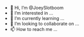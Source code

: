 - 👋 Hi, I’m @JoeySlotboom
- 👀 I’m interested in ...
- 🌱 I’m currently learning ...
- 💞️ I’m looking to collaborate on ...
- 📫 How to reach me ...

<!---
JoeySlotboom/JoeySlotboom is a ✨ special ✨ repository because its `README.md` (this file) appears on your GitHub profile.
You can click the Preview link to take a look at your changes.
--->
